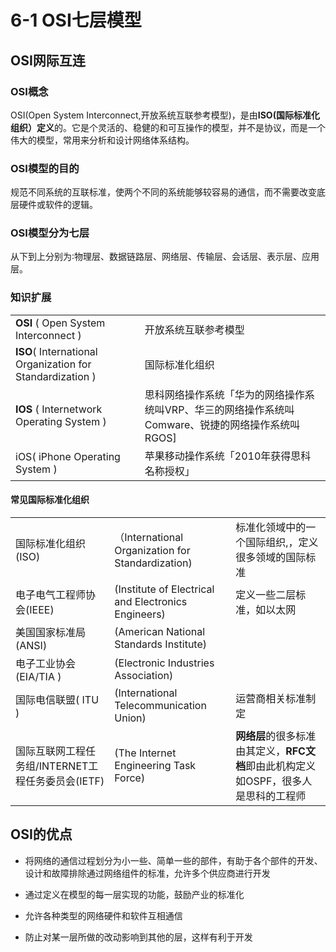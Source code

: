 # 6-1 OSI七层模型

## OSI网际互连

### OSI概念

OSI(Open System Interconnect,开放系统互联参考模型)，是由**ISO(国际标准化组织）定义**的。它是个灵活的、稳健的和可互操作的模型，并不是协议，而是一个伟大的模型，常用来分析和设计网络体系结构。


### OSI模型的目的

规范不同系统的互联标准，使两个不同的系统能够较容易的通信，而不需要改变底层硬件或软件的逻辑。

### OSI模型分为七层

从下到上分别为∶物理层、数据链路层、网络层、传输层、会话层、表示层、应用层。

### 知识扩展

|                                                           |                                                              |
| --------------------------------------------------------- | ------------------------------------------------------------ |
| **OSI** ( Open System Interconnect )                      | 开放系统互联参考模型                                         |
| **ISO**( International Organization for Standardization ) | 国际标准化组织                                               |
| **IOS** ( Internetwork Operating System )                 | 思科网络操作系统「华为的网络操作系统叫VRP、华三的网络操作系统叫Comware、锐捷的网络操作系统叫RGOS] |
| iOS( iPhone Operating System )                            | 苹果移动操作系统「2010年获得思科名称授权」                   |

#### 常见国际标准化组织

|                                                   |                                                     |                                                              |
| ------------------------------------------------- | --------------------------------------------------- | ------------------------------------------------------------ |
| 国际标准化组织(ISO)                               | （International Organization for Standardization)   | 标准化领域中的一个国际组织,，定义很多领域的国际标准          |
| 电子电气工程师协会(IEEE)                          | (Institute of Electrical and Electronics Engineers) | 定义一些二层标准，如以太网                                   |
| 美国国家标准局(ANSI)                              | (American National Standards Institute)             |                                                              |
| 电子工业协会(EIA/TIA )                            | (Electronic Industries Association)                 |                                                              |
| 国际电信联盟( ITU )                               | (International Telecommunication Union)             | 运营商相关标准制定                                           |
| 国际互联网工程任务组/INTERNET工程任务委员会(IETF) | (The Internet Engineering Task Force)               | **网络层**的很多标准由其定义，**RFC文档**即由此机构定义如OSPF，很多人是思科的工程师 |

## OSI的优点

- 将网络的通信过程划分为小一些、简单一些的部件，有助于各个部件的开发、设计和故障排除通过网络组件的标准，允许多个供应商进行开发

- 通过定义在模型的每一层实现的功能，鼓励产业的标准化

- 允许各种类型的网络硬件和软件互相通信

- 防止对某一层所做的改动影响到其他的层，这样有利于开发

